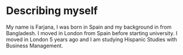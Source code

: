 <ul>
<H1>Describing myself</H1>
<p>My name is Farjana, I was born in Spain and my background in from Bangladesh. I moved in London from Spain before starting university. I moved in London 5 years ago and I am studying Hispanic Studies with Business Management.</p>
</ul>
